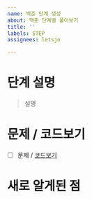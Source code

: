```yaml
---
name: 백준 단계 생성
about: 백준 단계별 풀어보기
title: ''
labels: STEP
assignees: letsjo

---
```


# 단계 설명

> 설명

# 문제 / 코드보기

- [ ] 문제 / [코드보기](/letsjo/python_algorithm_baekjoon/blob/main/00000.py)

# 새로 알게된 점
